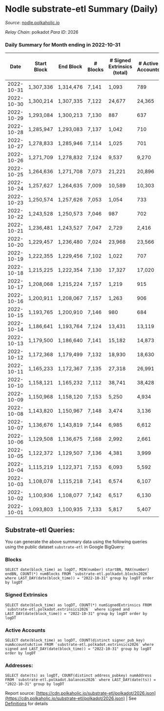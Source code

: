 # Nodle substrate-etl Summary (Daily)

_Source_: [nodle.polkaholic.io](https://nodle.polkaholic.io)

*Relay Chain*: polkadot
*Para ID*: 2026



### Daily Summary for Month ending in 2022-10-31


| Date | Start Block | End Block | # Blocks | # Signed Extrinsics (total) | # Active Accounts | # Passive | # New | # Addresses with Balances | # Events | # Transfers | # XCM Transfers In | # XCM Transfers Out |
| ---- | ----------- | --------- | -------- | --------------------------- | ----------------- | --------- | ----- | ------------------------- | -------- | ----------- | ------------------ | ------------------- |
| 2022-10-31 | 1,307,336 | 1,314,476 | 7,141  | 1,093 | 789 |  |  | 637,111 | 103,053 | 81,166  |   |   |
| 2022-10-30 | 1,300,214 | 1,307,335 | 7,122  | 24,677 | 24,365 |  |  |  | 286,569 | 99,848  |   |   |
| 2022-10-29 | 1,293,084 | 1,300,213 | 7,130  | 887 | 637 |  |  |  | 114,362 | 83,370  |   |   |
| 2022-10-28 | 1,285,947 | 1,293,083 | 7,137  | 1,042 | 710 |  |  |  | 144,248 | 108,222  |   |   |
| 2022-10-27 | 1,278,833 | 1,285,946 | 7,114  | 1,025 | 701 |  |  |  | 108,513 | 79,598  |   |   |
| 2022-10-26 | 1,271,709 | 1,278,832 | 7,124  | 9,537 | 9,270 |  |  |  | 180,652 | 89,563  |   |   |
| 2022-10-25 | 1,264,636 | 1,271,708 | 7,073  | 21,221 | 20,896 |  |  |  | 289,757 | 112,826  |   |   |
| 2022-10-24 | 1,257,627 | 1,264,635 | 7,009  | 10,589 | 10,303 |  |  | 659,325 | 211,235 | 105,624  |   |   |
| 2022-10-23 | 1,250,574 | 1,257,626 | 7,053  | 1,054 | 733 |  |  |  | 121,831 | 89,673  |   |   |
| 2022-10-22 | 1,243,528 | 1,250,573 | 7,046  | 987 | 702 |  |  |  | 125,946 | 92,237  |   |   |
| 2022-10-21 | 1,236,481 | 1,243,527 | 7,047  | 2,729 | 2,416 |  |  | 646,881 | 142,568 | 97,992  |   |   |
| 2022-10-20 | 1,229,457 | 1,236,480 | 7,024  | 23,968 | 23,566 |  |  |  | 321,714 | 123,051  |   |   |
| 2022-10-19 | 1,222,355 | 1,229,456 | 7,102  | 1,022 | 707 |  |  |  | 127,348 | 96,790  |   |   |
| 2022-10-18 | 1,215,225 | 1,222,354 | 7,130  | 17,327 | 17,020 |  |  | 651,098 | 260,506 | 114,952  |   |   |
| 2022-10-17 | 1,208,068 | 1,215,224 | 7,157  | 1,219 | 915 |  |  | 661,901 | 131,583 | 98,380  |   |   |
| 2022-10-16 | 1,200,911 | 1,208,067 | 7,157  | 1,263 | 906 |  |  | 656,122 | 132,591 | 94,826  |   |   |
| 2022-10-15 | 1,193,765 | 1,200,910 | 7,146  | 980 | 684 |  |  | 648,182 | 126,466 | 94,629  |   |   |
| 2022-10-14 | 1,186,641 | 1,193,764 | 7,124  | 13,431 | 13,119 |  |  |  | 236,864 | 114,163  |   |   |
| 2022-10-13 | 1,179,500 | 1,186,640 | 7,141  | 15,182 | 14,873 |  |  | 646,979 | 252,144 | 116,880  |   |   |
| 2022-10-12 | 1,172,368 | 1,179,499 | 7,132  | 18,930 | 18,630 |  |  | 653,252 | 275,272 | 118,349  |   |   |
| 2022-10-11 | 1,165,233 | 1,172,367 | 7,135  | 27,318 | 26,991 |  |  |  | 350,850 | 130,563  |   |   |
| 2022-10-10 | 1,158,121 | 1,165,232 | 7,112  | 38,741 | 38,428 |  |  | 683,554 | 428,142 | 135,215  |   |   |
| 2022-10-09 | 1,150,968 | 1,158,120 | 7,153  | 5,250 | 4,934 |  |  | 716,738 | 167,112 | 100,922  |   |   |
| 2022-10-08 | 1,143,820 | 1,150,967 | 7,148  | 3,474 | 3,136 |  |  | 712,672 | 141,873 | 93,595  |   |   |
| 2022-10-07 | 1,136,676 | 1,143,819 | 7,144  | 6,985 | 6,612 |  |  | 709,479 | 173,437 | 98,972  |   |   |
| 2022-10-06 | 1,129,508 | 1,136,675 | 7,168  | 2,992 | 2,661 |  |  | 708,926 | 147,425 | 101,395  |   |   |
| 2022-10-05 | 1,122,372 | 1,129,507 | 7,136  | 4,381 | 3,999 |  |  | 704,706 | 164,536 | 107,569  |   |   |
| 2022-10-04 | 1,115,219 | 1,122,371 | 7,153  | 6,093 | 5,592 |  |  | 701,118 | 171,998 | 107,651  |   |   |
| 2022-10-03 | 1,108,078 | 1,115,218 | 7,141  | 6,574 | 6,107 |  |  |  | 179,609 | 108,878  |   |   |
| 2022-10-02 | 1,100,936 | 1,108,077 | 7,142  | 6,517 | 6,130 |  |  |  | 176,122 | 105,026  |   |   |
| 2022-10-01 | 1,093,803 | 1,100,935 | 7,133  | 5,817 | 5,407 |  |  |  | 174,466 | 107,057  |   |   |

## Substrate-etl Queries:
You can generate the above summary data using the following queries using the public dataset `substrate-etl` in Google BigQuery:


### Blocks
```
SELECT date(block_time) as logDT, MIN(number) startBN, MAX(number) endBN, COUNT(*) numBlocks FROM `substrate-etl.polkadot.blocks2026`  where LAST_DAY(date(block_time)) = "2022-10-31" group by logDT order by logDT
```


### Signed Extrinsics
```
SELECT date(block_time) as logDT, COUNT(*) numSignedExtrinsics FROM `substrate-etl.polkadot.extrinsics2026`  where signed and LAST_DAY(date(block_time)) = "2022-10-31" group by logDT order by logDT
```


### Active Accounts
```
SELECT date(block_time) as logDT, COUNT(distinct signer_pub_key) numAccountsActive FROM `substrate-etl.polkadot.extrinsics2026` where signed and LAST_DAY(date(block_time)) = "2022-10-31" group by logDT order by logDT
```


### Addresses:
```
SELECT date(ts) as logDT, COUNT(distinct address_pubkey) numAddress FROM `substrate-etl.polkadot.balances2026` where LAST_DAY(date(ts)) = "2022-10-31" group by logDT
```



Report source: [https://cdn.polkaholic.io/substrate-etl/polkadot/2026.json](https://cdn.polkaholic.io/substrate-etl/polkadot/2026.json) | See [Definitions](/DEFINITIONS.md) for details
